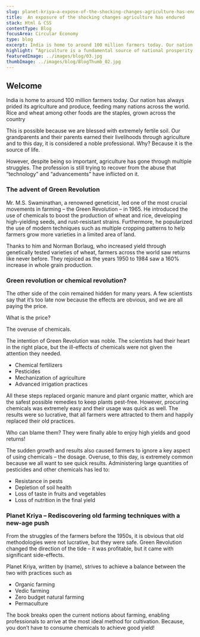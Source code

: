 ```yaml
---
slug: planet-kriya–a-expose-of-the-shocking-changes-agriculture-has-endured
title:  An exposure of the shocking changes agriculture has endured
stack: Html & CSS
contentType: Blog
focusArea: Circular Economy
type: blog
excerpt: India is home to around 100 million farmers today. Our nation has always prided its agriculture and produce, feeding many nations across the world.
highlight: “Agriculture is a fundamental source of national prosperity.” – J. J. Mapes
featuredImage: ../images/blog/03.jpg
thumbImage: ../images/blog/BlogThumb_02.jpg
---
```


## Welcome

India is home to around 100 million farmers today. Our nation has always prided its agriculture and produce, feeding many nations across the world. Rice and wheat among other foods are the staples, grown across the country

This is possible because we are blessed with extremely fertile soil. Our grandparents and their parents earned their livelihoods through agriculture and to this day, it is considered a noble professional. Why? Because it is the source of life.

However, despite being so important, agriculture has gone through multiple struggles. The profession is still trying to recover from the abuse that “technology” and “advancements” have inflicted on it.

### The advent of Green Revolution

Mr. M.S. Swaminathan, a renowned geneticist, led one of the most crucial movements in farming – the Green Revolution – in 1965. He introduced the use of chemicals to boost the production of wheat and rice, developing high-yielding seeds, and rust-resistant strains. Furthermore, he popularized the use of modern techniques such as multiple cropping patterns to help farmers grow more varieties in a limited area of land.

Thanks to him and Norman Borlaug, who increased yield through genetically tested varieties of wheat, farmers across the world saw returns like never before. They rejoiced as the years 1950 to 1984 saw a 160% increase in whole grain production.

### Green revolution or chemical revolution?

The other side of the coin remained hidden for many years. A few scientists say that it’s too late now because the effects are obvious, and we are all paying the price.

What is the price?

The overuse of chemicals.

The intention of Green Revolution was noble. The scientists had their heart in the right place, but the ill-effects of chemicals were not given the attention they needed.

- Chemical fertilizers
- Pesticides
- Mechanization of agriculture
- Advanced irrigation practices

All these steps replaced organic manure and plant organic matter, which are the safest possible remedies to keep plants pest-free. However, procuring chemicals was extremely easy and their usage was quick as well. The results were so lucrative, that all farmers were attracted to them and happily replaced their old practices.

Who can blame them? They were finally able to enjoy high yields and good returns!

The sudden growth and results also caused farmers to ignore a key aspect of using chemicals – the dosage. Overuse, to this day, is extremely common because we all want to see quick results. Administering large quantities of pesticides and other chemicals has led to:

- Resistance in pests
- Depletion of soil health
- Loss of taste in fruits and vegetables
- Loss of nutrition in the final yield

### Planet Kriya – Rediscovering old farming techniques with a new-age push

From the struggles of the farmers before the 1950s, it is obvious that old methodologies were not lucrative, but they were safe. Green Revolution changed the direction of the tide – it was profitable, but it came with significant side-effects.

Planet Kriya, written by (name), strives to achieve a balance between the two with practices such as

- Organic farming
- Vedic farming
- Zero budget natural farming
- Permaculture

The book breaks open the current notions about farming, enabling professionals to arrive at the most ideal method for cultivation. Because, you don’t have to consume chemicals to achieve good yield!

